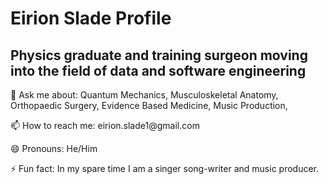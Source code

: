 

# Eirion Slade Profile
## Physics graduate and training surgeon moving into the field of data and software engineering





<p>💬 Ask me about: Quantum Mechanics, Musculoskeletal Anatomy, Orthopaedic Surgery, Evidence Based Medicine, Music Production, <p>
<p>📫 How to reach me: eirion.slade1@gmail.com<p>
<p>😄 Pronouns: He/Him<p>
<p>⚡ Fun fact: In my spare time I am a singer song-writer and music producer.<p>

<picture>
 <source media="(prefers-color-scheme: dark)" srcset="https://user-images.githubusercontent.com/124790889/217804017-01262073-3a9e-4e07-a6e3-1e4609a2dec1.jpg">
 <source media="(prefers-color-scheme: light)" srcset="https://user-images.githubusercontent.com/124790889/217804017-01262073-3a9e-4e07-a6e3-1e4609a2dec1.jpg">
 <img alt="" src="https://user-images.githubusercontent.com/124790889/217804017-01262073-3a9e-4e07-a6e3-1e4609a2dec1.jpg">
<picture>
